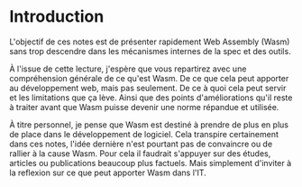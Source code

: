 # Introduction

L'objectif de ces notes est de présenter rapidement Web Assembly (Wasm) sans trop descendre dans les mécanismes internes
de la spec et des outils.

À l'issue de cette lecture, j'espère que vous repartirez avec une compréhension générale de ce qu'est Wasm. De ce que
cela peut apporter au développement web, mais pas seulement. De ce à quoi cela peut servir et les limitations que ça
lève. Ainsi que des points d'améliorations qu'il reste à traiter avant que Wasm puisse devenir une norme répandue et
utilisée.

À titre personnel, je pense que Wasm est destiné à prendre de plus en plus de place dans le développement de logiciel.
Cela transpire certainement dans ces notes, l'idée dernière n'est pourtant pas de convaincre ou de rallier à la cause
Wasm. Pour cela il faudrait s'appuyer sur des études, articles ou publications beaucoup plus factuels. Mais simplement
d'inviter à la reflexion sur ce que peut apporter Wasm dans l'IT.